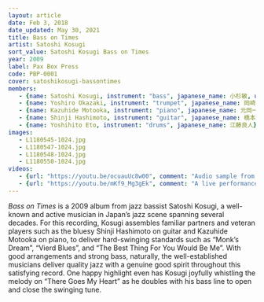 ```yaml
---
layout: article
date: Feb 3, 2018
date_updated: May 30, 2021
title: Bass on Times
artist: Satoshi Kosugi
sort_value: Satoshi Kosugi Bass on Times
year: 2009
label: Pax Box Press
code: PBP-0001
cover: satoshikosugi-bassontimes
members:
   - {name: Satoshi Kosugi, instrument: "bass", japanese_name: 小杉敏, url: "http://www7b.biglobe.ne.jp/kosugibass/"}
   - {name: Yoshiro Okazaki, instrument: "trumpet", japanese_name: 岡崎好朗}
   - {name: Kazuhide Motooka, instrument: "piano", japanese_name: 元岡一英}
   - {name: Shinji Hashimoto, instrument: "guitar", japanese_name: 橋本信二}
   - {name: Yoshihito Eto, instrument: "drums", japanese_name: 江藤良人}
images:
   - L1180545-1024.jpg
   - L1180547-1024.jpg
   - L1180548-1024.jpg
   - L1180550-1024.jpg
videos: 
   - {url: "https://youtu.be/ocuauUc8w00", comment: "Audio sample from “Monk's Dream”, the first track on this album"}
   - {url: "https://youtu.be/mKf9_Mg3gEk", comment: "A live performance featuring Kanji Ohta on piano, Satoshi Kosugi on bass, and Kenichiro Murata on drums playing Charlie Parker’s “Chasin’ the Bird”"}
---
```



*Bass on Times* is a 2009 album from jazz bassist Satoshi Kosugi, a well-known and active musician in Japan’s jazz scene spanning several decades. For this recording, Kosugi assembles familiar partners and veteran players such as the bluesy Shinji Hashimoto on guitar and Kazuhide Motooka on piano, to deliver hard-swinging standards such as “Monk’s Dream”, “Vierd Blues”, and “The Best Thing For You Would Be Me”. With good arrangements and strong bass, naturally, the well-established musicians deliver quality jazz with a genuine good spirit throughout this satisfying record. One happy highlight even has Kosugi joyfully whistling the melody on “There Goes My Heart” as he doubles with his bass line to open and close the swinging tune.



